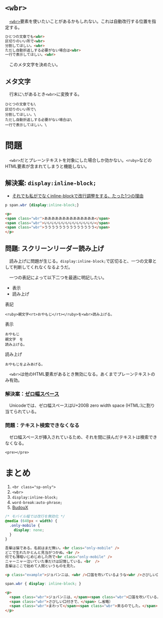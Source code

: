 # `<wbr>`

　[`<wbr>`][]要素を使いたいことがあるかもしれない。これは自動改行する位置を指定する。

```html
ひとつの文章でも<wbr>
区切りのいい所で<wbr>
分割してほしい。<wbr>
ただし自動折返しする必要がない場合は<wbr>
一行で表示してほしい。<wbr>
```

　このメタ文字を決めたい。

## メタ文字

　行末に`\`があるとき`<wbr>`に変換する。

```
ひとつの文章でも\
区切りのいい所で\
分割してほしい。\
ただし自動折返しする必要がない場合は\
一行で表示してほしい。\
```

[`<wbr>`]:https://developer.mozilla.org/ja/docs/Web/HTML/Element/wbr

# 問題

　`<wbr>`だとプレーンテキストを対象にした場合しか効かない。`<ruby>`などのHTML要素が含まれてしまうと機能しない。

## 解決案: `display:inline-block;`

* [それでも私が<wbr>でなくinline-blockで改行調整をする、たった1つの理由][]

[それでも私が<wbr>でなくinline-blockで改行調整をする、たった1つの理由]:https://zenn.dev/kagan/articles/css-control-break

```css
p span.wbr {display:inline-block;}
```
```html
<p>
<span class="wbr">ああああああああああああああ</span>
<span class="wbr">いいいいいいいいいいいいいい</span>
<span class="wbr">うううううううううううううう</span>
</p>
```

## 問題: スクリーンリーダー読み上げ

　読み上げに問題が生じる。`display:inline-block;`で区切ると、一つの文章として判断してくれなくなるようだ。

　一つの表記によって以下二つを最適に明記したい。

* 表示
* 読み上げ

表記
```
<ruby>親文字<rt>おやもじ</rt></ruby>を<wbr>読み上げる。
```

表示
```
おやもじ
親文字　を
読み上げる。
```

読み上げ
```
おやもじをよみあげる。
```

　`<wbr>`は他のHTML要素があるとき無効になる。あくまでプレーンテキストのみ有効。

### 解決案：[ゼロ幅スペース][]

[ゼロ幅スペース]:https://ja.wikipedia.org/wiki/%E3%82%BC%E3%83%AD%E5%B9%85%E3%82%B9%E3%83%9A%E3%83%BC%E3%82%B9

　Unicodeでは、ゼロ幅スペースはU+200B zero width space (HTML: &#8203;)に割り当てられている。

### 問題：テキスト検索できなくなる

　ゼロ幅スペースが挿入されているため、それを間に挟んだテキストは検索できなくなる。

```
<pre></pre>
```

# まとめ

[CSSで文節の折り返しを！br・wbrとauto-phraseの活用術]:https://ics.media/entry/241105/


1. `<br class="sp-only">`
2. `<wbr>`
3. `display:inline-block;`
4. `word-break:auto-phrase;`
5. [BudouX][]

[BudouX]:https://github.com/google/budoux

```css
/* モバイル幅では改行を無効化 */
@media (640px < width) {
  .only-mobile {
    display: none;
  }
}
```
```html
吾輩は猫である。名前はまだ無い。<br class="only-mobile" />
どこで生れたかとんと見当がつかぬ。<br />
何でも薄暗いじめじめした所で<br class="only-mobile" />
ニャーニャー泣いていた事だけは記憶している。<br  />
吾輩はここで始めて人間というものを見た。
```
```html
<p class="example">ジョバンニは、<wbr />口笛を吹いているような<wbr />さびしい口付きで、<wbr />･･･（省略）</p>
```
```css
span.wbr { display: inline-block; }
```
```html
<p>
  <span class="wbr">ジョバンニは、</span><span class="wbr">口笛を吹いているような</span>
  <span class="wbr">さびしい口付きで、</span>（…省略）
  <span class="wbr">まわって</span><span class="wbr">来るのでした。</span>
</p>
```
